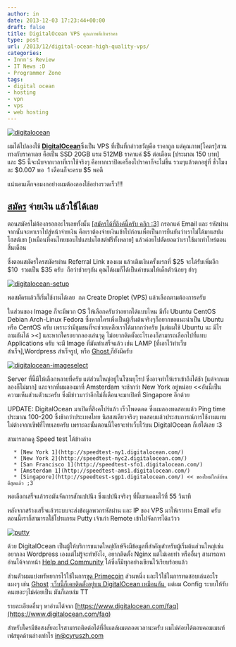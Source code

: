 ```yaml
---
author: in
date: 2013-12-03 17:23:44+00:00
draft: false
title: DigitalOcean VPS คุณภาพดีเกินราคา
type: post
url: /2013/12/digital-ocean-high-quality-vps/
categories:
- Innn's Review
- IT News :D
- Programmer Zone
tags:
- digital ocean
- hosting
- vpn
- vps
- web hosting
---
```


[![digitalocean](https://www.cyruszh.com/wp-content/uploads/2013/12/digitalocean-1.jpg)
](https://www.cyruszh.com/wp-content/uploads/2013/12/digitalocean-1.jpg)



ผมได้ไปลองใช้ [**DigitalOcean**](http://goo.gl/AlN9fU)ซึ่งเป็น VPS ที่เป็นที่กล่าวขวัญคือ ราคาถูก แต่คุณภาพ[โคตร]สวนทางกับราคาเลย คือเป็น SSD 20GB แรม 512MB ราคาแค่ $5 ต่อเดือน [ประมาณ 150 บาท] และ $5 นี้จะนับจากเวลาที่เราใช้จริงๆ คือหากเราปิดเครื่องไปราคาก็จะไม่ขึ้น รวมๆแล้วตกอยู่ที่ ชั่วโมงละ $0.007 พอ  1 เดือนก็จะครบ $5 พอดี

แน่นอนเด็กจอมงกอย่างผมต้องลองใช้อย่างรวดเร็ว!!!


## **[สมัคร](http://goo.gl/AlN9fU) จ่ายเงิน แล้วใช้ได้เลย**


<!-- more -->

ตอนสมัครไม่ต้องกรอกอะไรเลยทั้งนั้น [[สมัครได้ที่ลิงค์นี้ครับ คลิก :3]](http://goo.gl/AlN9fU) กรอกแค่ Email และ รหัสผ่าน จากนั้นจะพาเราไปสู่หน้าจ่ายเงิน คือเราต้องจ่ายเงินเข้าไปก่อนเพื่อเป็นการยืนยันว่าเราไม่ได้มาแสปมโฮสต์เขา [เหมือนที่คนไทยชอบไปแสปมโฮสต์ฟรีทั้งหลาย] แล้วค่อยไปตัดยอดว่าเราใช้มาเท่าไหร่ตอนสิ้นเดือน

ซึ่งตอนสมัครใครสมัครผ่าน Referral Link ของผม แล้วเติมเงินครั้งแรกที่ $25 จะได้รับเพิ่มอีก $10  รวมเป็น $35 ครับ  ถือว่าช่วยๆกัน คุณได้ผมก็ได้เป็นค่าขนมให้เด็กตัวน้อยๆ ฮ่าๆ

[![digitalocean-setup](https://www.cyruszh.com/wp-content/uploads/2013/12/digitalocean-setup.png)
](https://www.cyruszh.com/wp-content/uploads/2013/12/digitalocean-setup.png)

พอสมัครแล้วก็เริ่มใช้งานได้เลย  กด Create Droplet (VPS) แล้วเลือกตามต้องการครับ

ในส่วนของ Image ก็จะมีพวก OS ให้เลือกครับว่าอยากได้แบบไหน มีทั้ง Ubuntu CentOS Debian Arch-Linux Fedora ซึ่งหากใครเพิ่งเป็นผู้เริ่มต้นจริงๆก็อยากขอแนะนำเป็น Ubuntu หรือ CentOS ครับ เพราะว่ามีชุมชนที่จะช่วยเหลือเราได้มากกว่าครับ [แต่ผมใช้ Ubuntu นะ มีไรถามกันได้ ><] และหากใครอยากลองเล่นๆดู ไม่อยากติดตั้งอะไรเองก็สามารถเลือกไปที่แทบ Applications ครับ จะมี Image ที่มันทำเสร็จแล้ว เช่น LAMP [ที่เอาไว้ทำเว็บสำเร็จ],Wordpress สำเร็จรูป, หรือ [Ghost ](https://www.cyruszh.com/ghost-blogging-platform/)ก็ยังมีครับ

[![digitalocean-imageselect](https://www.cyruszh.com/wp-content/uploads/2013/12/digitalocean-imageselect.png)
](https://www.cyruszh.com/wp-content/uploads/2013/12/digitalocean-imageselect.png)

Server ที่นี้มีให้เลือกหลายที่ครับ แต่ส่วนใหญ่อยู่ในโซนยุโรป ซึ่งอาจทำให้เราเข้าถึงได้ช้า [แต่จากผมลองก็ไม่มาก] และจากที่ผมลองมาที่ Amsterdam จะช้ากว่า New York อยู่หน่อย <<อันนี้เป็นความเห็นส่วนตัวนะครับ ซึ่งมีข่าวมาว่าอีกไม่กี่เดือนจะมาเปิดที่ Singapore อีกด้วย

UPDATE: DigitalOcean มาเปิดที่สิงคโปร์แล้ว เร็วโพดดดด ซึ่งผมลองทดสอบแล้ว Ping time ประมาณ 100-200 ซึ่งช้ากว่าประเทศไทย นิสสสเดียวจริงๆ ทดสอบแล้วประสบการณ์การใช้งานแทบไม่ต่างจากเซิฟที่ไทยเลยครับ เพราะฉะนั้นตอนนี้ใครจะทำเว็บไว้บน DigitalOcean ก็เฮได้เลย :3

สามารถกดดู Speed test ได้ข้างล่าง



	  * [New York 1](http://speedtest-ny1.digitalocean.com/)
	  * [New York 2](http://speedtest-nyc2.digitalocean.com/)
	  * [San Francisco 1](http://speedtest-sfo1.digitalocean.com/)
	  * [Amsterdam 1](http://speedtest-ams1.digitalocean.com/)
	  * [Singapore](http://speedtest-sgp1.digitalocean.com/) << ของใหม่ใกล้บ้าน ดีสุดแล้ว ;3

พอเลือกเสร็จแล้วรอมันจัดการสักแปปนึง ซึ่งแปปนึงจริงๆ ที่นี้เขาเคลมไว้ที่ 55 วินาที

หลังจากสร้างเสร็จแล้วระบบจะส่งข้อมูลพวกรหัสผ่าน และ IP ของ VPS มาให้เราทาง Email ครับ ตอนนี้เราก็สามารถใช้โปรแกรม Putty เจ้าเก่า Remote เข้าไปจัดการได้แว้วว

[![putty](https://www.cyruszh.com/wp-content/uploads/2014/02/putty.jpg)
](https://www.cyruszh.com/wp-content/uploads/2014/02/putty.jpg)

ด้วย DigitalOcean เป็นผู้ให้บริการขนาดใหญ่ยักษ์จึงมีข้อมูลที่สำคัญสำหรับผู้เริ่มต้นส่วนใหญ่เช่น อยากลง Wordpress เองแต่ไม่รู้จะทำยังไง, อยากติดตั้ง Nginx แต่ไม่เคยทำ หรืออื่นๆ สามารถหาอ่านได้จากหน้า [Help and Community](https://www.digitalocean.com/community) ได้ซึ่งก็มีทุกอย่างเขียนไว้เรียบร้อยแล้ว

ส่วนตัวผมแบ่งทรัพยากรไว้ใช้ในการ[ขุด Primecoin](https://www.cyruszh.com/primecoin-mining-experience/) ส่วนหนึ่ง และไว้ใช้ในการทดสอบเล่นอะไรแผงๆ เช่น [Ghost](https://www.cyruszh.com/ghost-blogging-platform/) ;[เว็บนี้ก็เคยติดตั้งอยู่บน DigitalOcean เหมือนกัน ](https://www.cyruszh.com/from-shared-host-to-vps/) แต่ผม Config ระบบให้รับคนเยอะๆไม่ค่อยเป็น มันก็เลยล่ม TT

รายละเอียดอื่นๆ หาอ่านได้จาก [https://www.digitalocean.com/faq](https://www.digitalocean.com/faq)

สำหรับใครมีข้อสงสัยอะไรสามารถติดต่อได้ที่อีเมลล์ผมตลอดเวลานะครับ ผมไม่ค่อยได้ตอบคอมเมนท์เฟสบุคด้านล่างเท่าไร [in@cyruszh.com](in@cyruszh.com)
